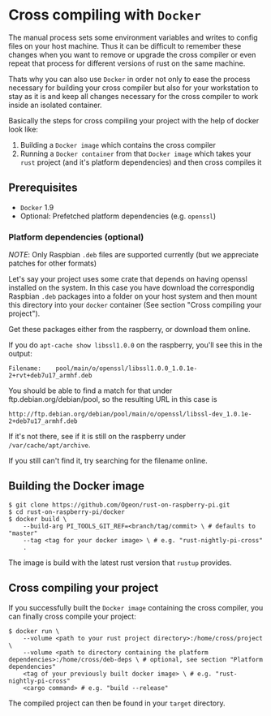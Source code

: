 # Cross compiling with `Docker`
The manual process sets some environment variables and writes to config files on your host machine. Thus it can be difficult to remember these changes when you want to remove or upgrade the cross compiler or even repeat that process for different versions of rust on the same machine.

Thats why you can also use `Docker` in order not only to ease the process necessary for building your cross compiler but also for your workstation to stay as it is and keep all changes necessary for the cross compiler to work inside an isolated container.

Basically the steps for cross compiling your project with the help of docker look like:

1. Building a `Docker image` which contains the cross compiler
2. Running a `Docker container` from that `Docker image` which takes your `rust` project (and it's platform dependencies) and then cross compiles it

## Prerequisites
* `Docker` 1.9
* Optional: Prefetched platform dependencies (e.g. `openssl`)

### Platform dependencies (optional)
*NOTE*: Only Raspbian `.deb` files are supported currently (but we appreciate patches for other formats)

Let's say your project uses some crate that depends on having openssl
installed on the system. In this case you have download the correspondig Raspbian `.deb` packages
into a folder on your host system and then mount this directory into your `docker` container (See section "Cross compiling your project").

Get these packages either from the raspberry, or download them online.

If you do `apt-cache show libssl1.0.0` on the raspberry, you'll see this in the
output:

    Filename:    pool/main/o/openssl/libssl1.0.0_1.0.1e-2+rvt+deb7u17_armhf.deb

You should be able to find a match for that under ftp.debian.org/debian/pool, so
the resulting URL in this case is

    http://ftp.debian.org/debian/pool/main/o/openssl/libssl-dev_1.0.1e-2+deb7u17_armhf.deb

If it's not there, see if it is still on the raspberry under
`/var/cache/apt/archive`.

If you still can't find it, try searching for the filename online.

## Building the Docker image
```
$ git clone https://github.com/Ogeon/rust-on-raspberry-pi.git
$ cd rust-on-raspberry-pi/docker
$ docker build \
    --build-arg PI_TOOLS_GIT_REF=<branch/tag/commit> \ # defaults to "master"
    --tag <tag for your docker image> \ # e.g. "rust-nightly-pi-cross"
    .
```

The image is build with the latest rust version that `rustup` provides.

## Cross compiling your project
If you successfully built the `Docker image` containing the cross compiler, you can finally cross compile your project:
```
$ docker run \
    --volume <path to your rust project directory>:/home/cross/project \
    --volume <path to directory containing the platform dependencies>:/home/cross/deb-deps \ # optional, see section "Platform dependencies"
    <tag of your previously built docker image> \ # e.g. "rust-nightly-pi-cross"
    <cargo command> # e.g. "build --release"
```

The compiled project can then be found in your `target` directory.

